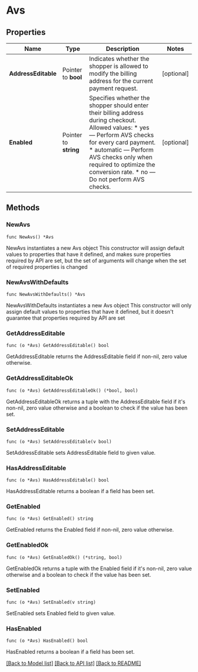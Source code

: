 # Avs

## Properties

Name | Type | Description | Notes
------------ | ------------- | ------------- | -------------
**AddressEditable** | Pointer to **bool** | Indicates whether the shopper is allowed to modify the billing address for the current payment request. | [optional] 
**Enabled** | Pointer to **string** | Specifies whether the shopper should enter their billing address during checkout.  Allowed values: * yes — Perform AVS checks for every card payment. * automatic — Perform AVS checks only when required to optimize the conversion rate. * no — Do not perform AVS checks. | [optional] 

## Methods

### NewAvs

`func NewAvs() *Avs`

NewAvs instantiates a new Avs object
This constructor will assign default values to properties that have it defined,
and makes sure properties required by API are set, but the set of arguments
will change when the set of required properties is changed

### NewAvsWithDefaults

`func NewAvsWithDefaults() *Avs`

NewAvsWithDefaults instantiates a new Avs object
This constructor will only assign default values to properties that have it defined,
but it doesn't guarantee that properties required by API are set

### GetAddressEditable

`func (o *Avs) GetAddressEditable() bool`

GetAddressEditable returns the AddressEditable field if non-nil, zero value otherwise.

### GetAddressEditableOk

`func (o *Avs) GetAddressEditableOk() (*bool, bool)`

GetAddressEditableOk returns a tuple with the AddressEditable field if it's non-nil, zero value otherwise
and a boolean to check if the value has been set.

### SetAddressEditable

`func (o *Avs) SetAddressEditable(v bool)`

SetAddressEditable sets AddressEditable field to given value.

### HasAddressEditable

`func (o *Avs) HasAddressEditable() bool`

HasAddressEditable returns a boolean if a field has been set.

### GetEnabled

`func (o *Avs) GetEnabled() string`

GetEnabled returns the Enabled field if non-nil, zero value otherwise.

### GetEnabledOk

`func (o *Avs) GetEnabledOk() (*string, bool)`

GetEnabledOk returns a tuple with the Enabled field if it's non-nil, zero value otherwise
and a boolean to check if the value has been set.

### SetEnabled

`func (o *Avs) SetEnabled(v string)`

SetEnabled sets Enabled field to given value.

### HasEnabled

`func (o *Avs) HasEnabled() bool`

HasEnabled returns a boolean if a field has been set.


[[Back to Model list]](../README.md#documentation-for-models) [[Back to API list]](../README.md#documentation-for-api-endpoints) [[Back to README]](../README.md)


